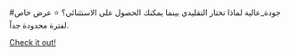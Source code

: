 #جودة_عالية لماذا تختار التقليدي بينما يمكنك الحصول على الاستثنائي؟ ⭐ عرض خاص لفترة محدودة جداً.

[Check it out!](https://www.facebook.com/share/17TW2PL6Tj/)